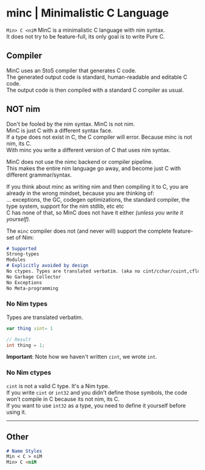 # minc | Minimalistic C Language
`Min> C <niM`
MinC is a minimalistic C language with nim syntax.  
It does not try to be feature-full, its only goal is to write Pure C.  

## Compiler
MinC uses an StoS compiler that generates C code.  
The generated output code is standard, human-readable and editable C code.  
The output code is then compiled with a standard C compiler as usual.  

## NOT nim
Don't be fooled by the nim syntax. MinC is not nim.  
MinC is just C with a different syntax face.  
If a type does not exist in C, the C compiler will error. Because minc is not nim, its C.  
With minc you write a different version of C that uses nim syntax.  

MinC does not use the nimc backend or compiler pipeline.  
This makes the entire nim language go away, and become just C with different grammar/syntax.  

If you think about minc as writing nim and then compiling it to C, you are already in the wrong mindset, because you are thinking of:  
... exceptions, the GC, codegen optimizations, the standard compiler, the type system, support for the nim stdlib, etc etc  
C has none of that, so MinC does not have it either _(unless you write it yourself)_.  

The `minc` compiler does not (and never will) support the complete feature-set of Nim:  
```md
# Supported
Strong-types
Modules
# Explicitly avoided by design
No ctypes. Types are translated verbatim. (aka no cint/cchar/cuint,cfloat,etc)
No Garbage Collector
No Exceptions
No Meta-programming
```

### No Nim types
Types are translated verbatim.  
```nim
var thing :int= 1
```
```C
// Result
int thing = 1;
```
**Important**: Note how we haven't written `cint`, we wrote `int`.  

### No Nim ctypes
`cint` is not a valid C type. It's a Nim type.  
If you write `cint` or `int32` and you didn't define those symbols, the code won't compile in C because its not nim, its C.  
If you want to use `int32` as a type, you need to define it yourself before using it.  

---

## Other
```md
# Name Styles
Min < C > niM
Min> C <niM
```
